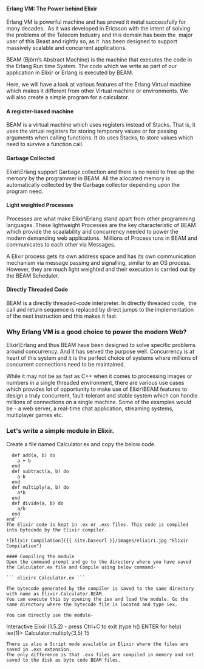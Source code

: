 #### Erlang VM: The Power behind Elixir
Erlang VM is powerful machine and has proved it metal successfully for many decades.  As it was developed in Ericsson with the intent of solving the problems of the Telecom Industry and this domain has been the  major user of this Beast and rightly so, as it  has been designed to support massively scalable and concurrent applications.

BEAM (Björn’s Abstract Machine) is the machine that executes the code in the Erlang Run time System. The code which we write as part of our application in Elixir or Erlang is executed by BEAM.

Here, we will have a look at various features of the Erlang Virtual machine which makes it different from other Virtual machine or environments. We will also create a simple program for a calculator.

#### A register-based machine
BEAM is a virtual machine which uses registers instead of Stacks. That is, it uses the virtual registers for storing temporary values or for passing arguments when calling functions. It do uses Stacks, to store values which need to survive a function call.

#### Garbage Collected
Elixir\Erlang support Garbage collection and there is no need to free up the memory by the programmer in BEAM. All the allocated memory is automatically collected by the Garbage collector depending upon the program need.

#### Light weighted Processes
Processes are what make Elixir\Erlang stand apart from other programming languages. These lightweight Processes are the key characteristic of BEAM which provide the scaalability and concurrency needed to power the modern demanding web applications.  Millions of Process runs in BEAM and communicates to each other via Messages.

A Elixir process gets its own address space and has its own communication mechanism via message passing and signalling, similar to an OS process. However, they are much light weighted and their execution is carried out by the BEAM Scheduler.

#### Directly Threaded Code
BEAM is a directly threaded-code interpreter. In directly threaded code,  the call and return sequence is replaced by direct jumps to the implementation of the next instruction and this makes it fast.


### Why Erlang VM is a good choice to power the modern Web?
Elixir\Erlang and thus BEAM have been designed to solve specific problems around concurrency. And it has served the purpose well. Concurrency is at heart of this system and it is the perfect choice of systems where millions of concurrent connections need to be maintained.

While it may not be as fast as C++ when it comes to processing images or numbers in a single threaded environment, there are various use cases which provides lot of opportunity to make use of Elixir\BEAM features to design a truly concurrent, fault-tolerant and stable system which can handle millions of connections on a single machine. Some of the examples would be - a web server, a real-time chat application, streaming systems, multiplayer games etc.

### Let's write a simple module in Elixir.
Create a file named Calculator.ex and copy the below code.

```defmodule Calculator do
  def add(a, b) do
    a + b
  end  
  def subtract(a, b) do
	a-b
  end  
  def multiply(a, b) do
	a*b
  end  
  def divide(a, b) do
	a/b
  end  
end```
The Elixir code is kept in .ex or .exs files. This code is compiled into bytecode by the Elixir compiler.

![Elixir Compilation]({{ site.baseurl }}/images/elixir1.jpg "Elixir Compilation")

#### Compiling the module
Open the command prompt and go to the directory where you have saved the Calculator.ex file and Compile using below command-

``` elixirc Calculator.ex ```

The bytecode generated by the compiler is saved to the same directory with name as Elixir.Calculator.BEAM.
You can execute this by opening the iex and load the module. Go the same directory where the bytecode file is located and type iex.

You can directly use the module-
```
Interactive Elixir (1.5.2) - press Ctrl+C to exit (type h() ENTER for help)
iex(1)> Calculator.multiply(3,5)
15
```
There is also a Script mode available in Elixir where the files are saved in .exs extension.
The only difference is that .exs files are compiled in memory and not saved to the disk as byte code BEAM files.

